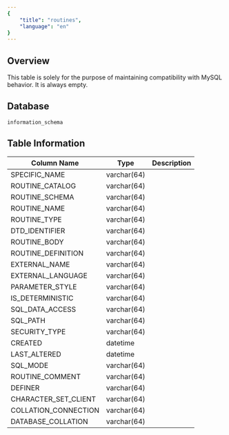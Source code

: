 ```yaml
---
{
    "title": "routines",
    "language": "en"
}
---
```


<!--
Licensed to the Apache Software Foundation (ASF) under one
or more contributor license agreements.  See the NOTICE file
distributed with this work for additional information
regarding copyright ownership.  The ASF licenses this file
to you under the Apache License, Version 2.0 (the
"License"); you may not use this file except in compliance
with the License.  You may obtain a copy of the License at

  http://www.apache.org/licenses/LICENSE-2.0

Unless required by applicable law or agreed to in writing,
software distributed under the License is distributed on an
"AS IS" BASIS, WITHOUT WARRANTIES OR CONDITIONS OF ANY
KIND, either express or implied.  See the License for the
specific language governing permissions and limitations
under the License.
-->

## Overview

This table is solely for the purpose of maintaining compatibility with MySQL behavior. It is always empty.

## Database


`information_schema`


## Table Information

| Column Name          | Type        | Description |
| -------------------- | ----------- | ----------- |
| SPECIFIC_NAME        | varchar(64) |             |
| ROUTINE_CATALOG      | varchar(64) |             |
| ROUTINE_SCHEMA       | varchar(64) |             |
| ROUTINE_NAME         | varchar(64) |             |
| ROUTINE_TYPE         | varchar(64) |             |
| DTD_IDENTIFIER       | varchar(64) |             |
| ROUTINE_BODY         | varchar(64) |             |
| ROUTINE_DEFINITION   | varchar(64) |             |
| EXTERNAL_NAME        | varchar(64) |             |
| EXTERNAL_LANGUAGE    | varchar(64) |             |
| PARAMETER_STYLE      | varchar(64) |             |
| IS_DETERMINISTIC     | varchar(64) |             |
| SQL_DATA_ACCESS      | varchar(64) |             |
| SQL_PATH             | varchar(64) |             |
| SECURITY_TYPE        | varchar(64) |             |
| CREATED              | datetime    |             |
| LAST_ALTERED         | datetime    |             |
| SQL_MODE             | varchar(64) |             |
| ROUTINE_COMMENT      | varchar(64) |             |
| DEFINER              | varchar(64) |             |
| CHARACTER_SET_CLIENT | varchar(64) |             |
| COLLATION_CONNECTION | varchar(64) |             |
| DATABASE_COLLATION   | varchar(64) |             |